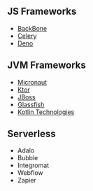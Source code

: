 ## JS Frameworks
- [BackBone](http://backbonejs.org)
- [Celery](http://www.celeryproject.org)
- [Deno](http://deno.land/)

## JVM Frameworks
- [Micronaut](https://micronaut.io/)
- [Ktor](http://ktor.io/)
- [JBoss](https://www.jboss.org)
- [Glassfish](https://javaee.github.io/glassfish/)
- [Kotlin Technologies](https://kotlinlang.org/docs/reference/server-overview.html)

## Serverless
- Adalo
- Bubble
- Integromat
- Webflow
- Zapier
